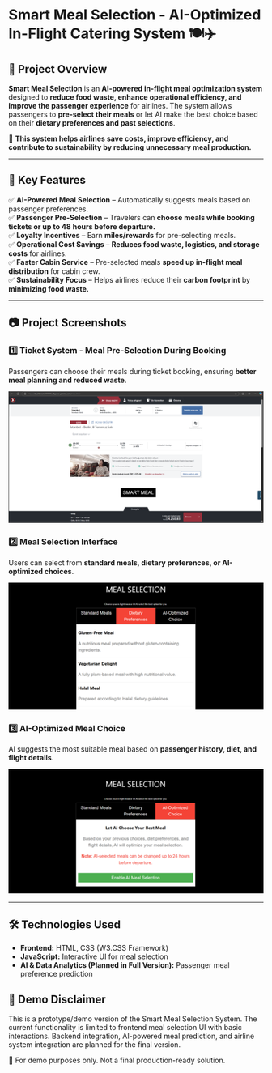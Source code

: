 # **Smart Meal Selection - AI-Optimized In-Flight Catering System** 🍽️✈️  

## **📌 Project Overview**  

**Smart Meal Selection** is an **AI-powered in-flight meal optimization system** designed to **reduce food waste, enhance operational efficiency, and improve the passenger experience** for airlines. The system allows passengers to **pre-select their meals** or let AI make the best choice based on their **dietary preferences and past selections**.  

🔹 **This system helps airlines save costs, improve efficiency, and contribute to sustainability by reducing unnecessary meal production.**  

---

## **🚀 Key Features**  
✅ **AI-Powered Meal Selection** – Automatically suggests meals based on passenger preferences.  
✅ **Passenger Pre-Selection** – Travelers can **choose meals while booking tickets or up to 48 hours before departure.**  
✅ **Loyalty Incentives** – Earn **miles/rewards** for pre-selecting meals.  
✅ **Operational Cost Savings** – **Reduces food waste, logistics, and storage costs** for airlines.  
✅ **Faster Cabin Service** – Pre-selected meals **speed up in-flight meal distribution** for cabin crew.  
✅ **Sustainability Focus** – Helps airlines reduce their **carbon footprint** by **minimizing food waste.**  

---

## **📷 Project Screenshots**  

### **1️⃣ Ticket System - Meal Pre-Selection During Booking**  
Passengers can choose their meals during ticket booking, ensuring **better meal planning and reduced waste**.  

![Ticket System](images/ticketSystem.png)  

### **2️⃣ Meal Selection Interface**  
Users can select from **standard meals, dietary preferences, or AI-optimized choices**.  

![Meal Selection](images/mealSelection.png)  

### **3️⃣ AI-Optimized Meal Choice**  
AI suggests the most suitable meal based on **passenger history, diet, and flight details**.  

![AI Optimized Choice](images/AIOptimizedChoice.png)  

---


## **🛠️ Technologies Used**  
- **Frontend:** HTML, CSS (W3.CSS Framework)  
- **JavaScript:** Interactive UI for meal selection  
- **AI & Data Analytics (Planned in Full Version):** Passenger meal preference prediction  

## 📌 Demo Disclaimer
This is a prototype/demo version of the Smart Meal Selection System. The current functionality is limited to frontend meal selection UI with basic interactions. Backend integration, AI-powered meal prediction, and airline system integration are planned for the final version.

📢 For demo purposes only. Not a final production-ready solution.

##
